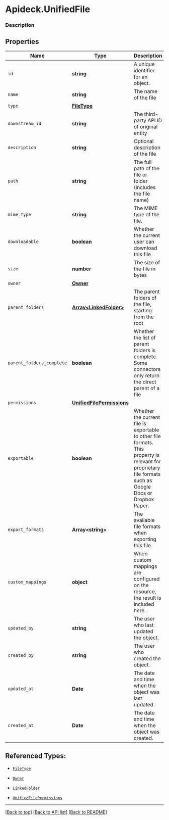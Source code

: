 # Apideck.UnifiedFile

### Description

## Properties
Name | Type | Description | Notes
------------ | ------------- | ------------- | -------------
`id` | **string** | A unique identifier for an object. | 
`name` | **string** | The name of the file | 
`type` | [**FileType**](FileType.md) |  | 
`downstream_id` | **string** | The third-party API ID of original entity | [optional] 
`description` | **string** | Optional description of the file | [optional] 
`path` | **string** | The full path of the file or folder (includes the file name) | [optional] 
`mime_type` | **string** | The MIME type of the file. | [optional] 
`downloadable` | **boolean** | Whether the current user can download this file | [optional] 
`size` | **number** | The size of the file in bytes | [optional] 
`owner` | [**Owner**](Owner.md) |  | [optional] 
`parent_folders` | [**Array&lt;LinkedFolder&gt;**](LinkedFolder.md) | The parent folders of the file, starting from the root | [optional] 
`parent_folders_complete` | **boolean** | Whether the list of parent folders is complete. Some connectors only return the direct parent of a file | [optional] 
`permissions` | [**UnifiedFilePermissions**](UnifiedFilePermissions.md) |  | [optional] 
`exportable` | **boolean** | Whether the current file is exportable to other file formats. This property is relevant for proprietary file formats such as Google Docs or Dropbox Paper. | [optional] 
`export_formats` | **Array&lt;string&gt;** | The available file formats when exporting this file. | [optional] 
`custom_mappings` | **object** | When custom mappings are configured on the resource, the result is included here. | [optional] 
`updated_by` | **string** | The user who last updated the object. | [optional] 
`created_by` | **string** | The user who created the object. | [optional] 
`updated_at` | **Date** | The date and time when the object was last updated. | [optional] 
`created_at` | **Date** | The date and time when the object was created. | [optional] 





## Referenced Types:


* [`FileType`](FileType.md)






* [`Owner`](Owner.md)
* [`LinkedFolder`](LinkedFolder.md)

* [`UnifiedFilePermissions`](UnifiedFilePermissions.md)








---

[[Back to top]](#) [[Back to API list]](../../../../README.md#documentation-for-api-endpoints) [[Back to README]](../../../../README.md)


